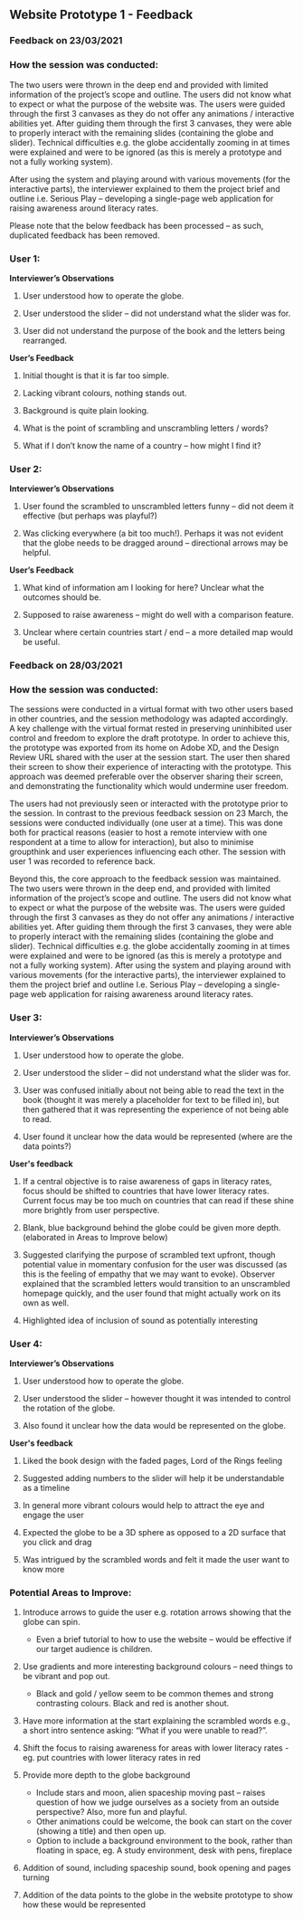 ## Website Prototype 1 - Feedback

### Feedback on 23/03/2021

### How the session was conducted:

The two users were thrown in the deep end and provided with limited information of the project’s scope and outline. The users did not know what to expect or what the purpose of the website was. The users were guided through the first 3 canvases as they do not offer any animations / interactive abilities yet. After guiding them through the first 3 canvases, they were able to properly interact with the remaining slides (containing the globe and slider). Technical difficulties e.g. the globe accidentally zooming in at times were explained and were to be ignored (as this is merely a prototype and not a fully working system). 

After using the system and playing around with various movements (for the interactive parts), the interviewer explained to them the project brief and outline i.e. Serious Play – developing a single-page web application for raising awareness around literacy rates. 

Please note that the below feedback has been processed – as such, duplicated feedback has been removed. 

### User 1: 
**Interviewer’s Observations**

1. User understood how to operate the globe.	

2. User understood the slider – did not understand what the slider was for.

3. User did not understand the purpose of the book and the letters being rearranged.

**User’s Feedback**

1. Initial thought is that it is far too simple. 

2. Lacking vibrant colours, nothing stands out. 

3. Background is quite plain looking. 

4. What is the point of scrambling and unscrambling letters / words? 

5. What if I don’t know the name of a country – how might I find it? 

### User 2: 
**Interviewer’s Observations**

1. User found the scrambled to unscrambled letters funny – did not deem it effective (but perhaps was playful?)

2. Was clicking everywhere (a bit too much!). Perhaps it was not evident that the globe needs to be dragged around – directional arrows may be helpful. 
  
**User’s Feedback**

1. What kind of information am I looking for here? Unclear what the outcomes should be.

2. Supposed to raise awareness – might do well with a comparison feature.

3. Unclear where certain countries start / end – a more detailed map would be useful. 

### Feedback on 28/03/2021

### How the session was conducted:

The sessions were conducted in a virtual format with two other users based in other countries, and the session methodology was adapted accordingly. A key challenge with the virtual format rested in preserving uninhibited user control and freedom to explore the draft prototype. In order to achieve this, the prototype was exported from its home on Adobe XD, and the Design Review URL shared with the user at the session start. The user then shared their screen to show their experience of interacting with the prototype. This approach was deemed preferable over the observer sharing their screen, and demonstrating the functionality which would undermine user freedom.

The users had not previously seen or interacted with the prototype prior to the session. In contrast to the previous feedback session on 23 March, the sessions were conducted individually (one user at a time). This was done both for practical reasons (easier to host a remote interview with one respondent at a time to allow for interaction), but also to minimise groupthink and user experiences influencing each other. The session with user 1 was recorded to reference back.

Beyond this, the core approach to the feedback session was maintained. The two users were thrown in the deep end, and provided with limited information of the project’s scope and outline. The users did not know what to expect or what the purpose of the website was. The users were guided through the first 3 canvases as they do not offer any animations / interactive abilities yet. After guiding them through the first 3 canvases, they were able to properly interact with the remaining slides (containing the globe and slider). Technical difficulties e.g. the globe accidentally zooming in at times were explained and were to be ignored (as this is merely a prototype and not a fully working system). 
After using the system and playing around with various movements (for the interactive parts), the interviewer explained to them the project brief and outline I.e. Serious Play – developing a single-page web application for raising awareness around literacy rates. 

### User 3:
**Interviewer’s Observations**

1. User understood how to operate the globe.

2. User understood the slider – did not understand what the slider was for.

3. User was confused initially about not being able to read the text in the book (thought it was merely a placeholder for text to be filled in), but then gathered that it was representing the experience of not being able to read.

4. User found it unclear how the data would be represented (where are the data points?)

**User's feedback**

1. If a central objective is to raise awareness of gaps in literacy rates, focus should be shifted to countries that have lower literacy rates. Current focus may be too much on countries that can read if these shine more brightly from user perspective.

2. Blank, blue background behind the globe could be given more depth. (elaborated in Areas to Improve below)

3. Suggested clarifying the purpose of scrambled text upfront, though potential value in momentary confusion for the user was discussed (as this is the feeling of empathy that we may want to evoke). Observer explained that the scrambled letters would transition to an unscrambled homepage quickly, and the user found that might actually work on its own as well.

4. Highlighted idea of inclusion of sound as potentially interesting

### User 4:
**Interviewer’s Observations**

1. User understood how to operate the globe.

2. User understood the slider – however thought it was intended to control the rotation of the globe.

3. Also found it unclear how the data would be represented on the globe.

**User's feedback**

1. Liked the book design with the faded pages, Lord of the Rings feeling

2. Suggested adding numbers to the slider will help it be understandable as a timeline

3. In general more vibrant colours would help to attract the eye and engage the user

4. Expected the globe to be a 3D sphere as opposed to a 2D surface that you click and drag

5. Was intrigued by the scrambled words and felt it made the user want to know more

### Potential Areas to Improve:
1.	Introduce arrows to guide the user e.g. rotation arrows showing that the globe can spin. 

    - Even a brief tutorial to how to use the website – would be effective if our target audience is children. 

2.	Use gradients and more interesting background colours – need things to be vibrant and pop out. 

    - Black and gold / yellow seem to be common themes and strong contrasting colours. Black and red is another shout. 

3.	Have more information at the start explaining the scrambled words e.g., a short intro sentence asking: “What if you were unable to read?”.

4.	Shift the focus to raising awareness for areas with lower literacy rates - eg. put countries with lower literacy rates in red

5.	Provide more depth to the globe background

    - Include stars and moon, alien spaceship moving past – raises question of how we judge ourselves as a society from an outside perspective? Also, more fun and playful.
    - Other animations could be welcome, the book can start on the cover (showing a title) and then open up.
    - Option to include a background environment to the book, rather than floating in space, eg. A study environment, desk with pens, fireplace

6.	Addition of sound, including spaceship sound, book opening and pages turning

7.	Addition of the data points to the globe in the website prototype to show how these would be represented

